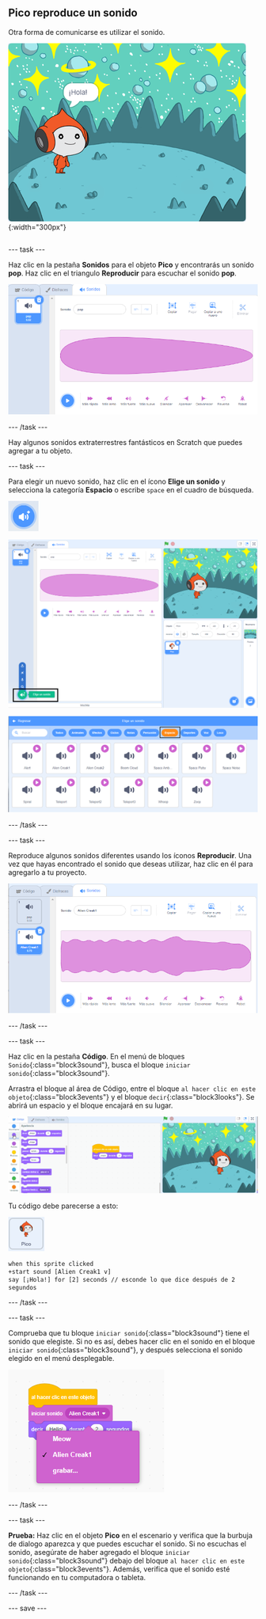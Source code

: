 ## Pico reproduce un sonido

<div style="display: flex; flex-wrap: wrap">
<div style="flex-basis: 200px; flex-grow: 1; margin-right: 15px;">
Otra forma de comunicarse es utilizar el sonido.
</div>
<div>

![El objeto Pico diciendo, "¡Hola!"](images/pico-step2.png){:width="300px"}

</div>
</div>

--- task ---

Haz clic en la pestaña **Sonidos** para el objeto **Pico** y encontrarás un sonido **pop**. Haz clic en el triangulo **Reproducir** para escuchar el sonido **pop**.

![Reproduciendo el sonido pop en la pestaña Sonidos.](images/pico-sound-play.png)

--- /task ---

Hay algunos sonidos extraterrestres fantásticos en Scratch que puedes agregar a tu objeto.

--- task ---

Para elegir un nuevo sonido, haz clic en el ícono **Elige un sonido** y selecciona la categoría **Espacio** o escribe `space` en el cuadro de búsqueda.

![El ícono 'Elige un sonido'.](images/sound-button.png)

![El editor de Scratch con 'Elige un sonido' resaltado.](images/pico-choose-sound.png)

![La categoría 'Espacio' en la Biblioteca de sonidos.](images/pico-space-category.png)

--- /task ---

--- task ---

Reproduce algunos sonidos diferentes usando los íconos **Reproducir**. Una vez que hayas encontrado el sonido que deseas utilizar, haz clic en él para agregarlo a tu proyecto.

![Un ejemplo de sonido (el sonido Alien Creak1) que se muestra debajo del sonido pop en la pestaña Sonidos.](images/pico-inserted-sound.png)

--- /task ---

--- task ---

Haz clic en la pestaña **Código**. En el menú de bloques `Sonido`{:class="block3sound"}, busca el bloque `iniciar sonido`{:class="block3sound"}.

Arrastra el bloque al área de Código, entre el bloque `al hacer clic en este objeto`{:class="block3events"} y el bloque `decir`{:class="block3looks"}. Se abrirá un espacio y el bloque encajará en su lugar.

![El bloque de 'iniciar sonido' se agrega entre los dos bloques.](images/pico-insert-block.gif)

Tu código debe parecerse a esto:

![El objeto Pico.](images/pico-sprite.png)

```blocks3
when this sprite clicked
+start sound [Alien Creak1 v] 
say [¡Hola!] for [2] seconds // esconde lo que dice después de 2 segundos
```

--- /task ---

--- task ---

Comprueba que tu bloque `iniciar sonido`{:class="block3sound"} tiene el sonido que elegiste. Si no es así, debes hacer clic en el sonido en el bloque `iniciar sonido`{:class="block3sound"}, y después selecciona el sonido elegido en el menú desplegable.

![Haciendo clic en el sonido Alien Creak1 en el menú desplegable dentro del bloque 'iniciar sonido'.](images/pico-sound-menu.png)

--- /task ---

--- task ---

**Prueba:** Haz clic en el objeto **Pico** en el escenario y verifica que la burbuja de dialogo aparezca y que puedes escuchar el sonido. Si no escuchas el sonido, asegúrate de haber agregado el bloque `iniciar sonido`{:class="block3sound"} debajo del bloque `al hacer clic en este objeto`{:class="block3events"}. Además, verifica que el sonido esté funcionando en tu computadora o tableta.

--- /task ---

--- save ---


